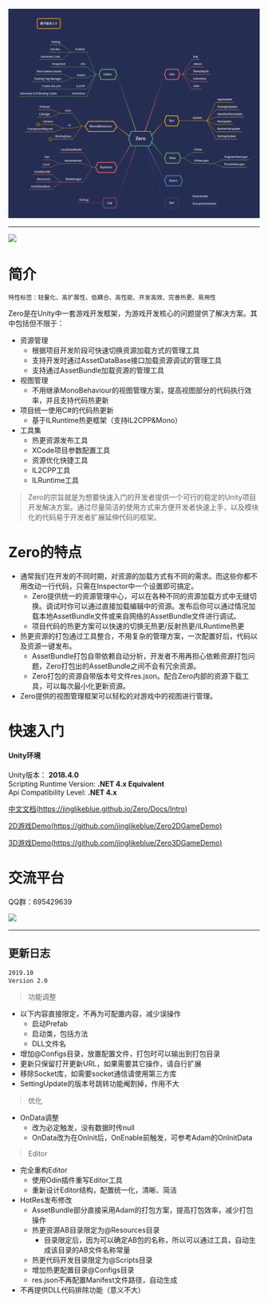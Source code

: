 ![](Docs/Imgs/Zero.png)

---

![](Docs/Imgs/icon.png)

# 简介

```
特性标签：轻量化、高扩展性、低耦合、高性能、开发高效、完善热更、易用性
```

Zero是在Unity中一套游戏开发框架，为游戏开发核心的问题提供了解决方案。其中包括但不限于：
- 资源管理
    - 根据项目开发阶段可快速切换资源加载方式的管理工具
    - 支持开发时通过AssetDataBase接口加载资源调试的管理工具
    - 支持通过AssetBundle加载资源的管理工具
- 视图管理
    - 不用继承MonoBehaviour的视图管理方案，提高视图部分的代码执行效率，并且支持代码热更新
- 项目统一使用C#的代码热更新
    - 基于ILRuntime热更框架（支持IL2CPP&Mono）    
- 工具集
    - 热更资源发布工具
    - XCode项目参数配置工具
    - 资源优化快捷工具
    - IL2CPP工具
    - ILRuntime工具
    
>Zero的宗旨就是为想要快速入门的开发者提供一个可行的稳定的Unity项目开发解决方案。通过尽量简洁的使用方式来方便开发者快速上手，以及模块化的代码易于开发者扩展延伸代码的框架。

# Zero的特点

- 通常我们在开发的不同时期，对资源的加载方式有不同的需求。而这些你都不用改动一行代码，只需在Inspector中一个设置即可搞定。
    - Zero提供统一的资源管理中心，可以在各种不同的资源加载方式中无缝切换。调试时你可以通过直接加载编辑中的资源。发布后你可以通过情况加载本地AssetBundle文件或来自网络的AssetBundle文件进行调试。
    - 项目代码的热更方案可以快速的切换无热更/反射热更/ILRuntime热更
- 热更资源的打包通过工具整合，不用复杂的管理方案，一次配置好后，代码以及资源一键发布。
    - AssetBundle打包自带依赖自动分析，开发者不用再担心依赖资源打包问题，Zero打包出的AssetBundle之间不会有冗余资源。
    - Zero打包的资源自带版本号文件res.json。配合Zero内部的资源下载工具，可以每次最小化更新资源。
- Zero提供的视图管理框架可以轻松的对游戏中的视图进行管理。

# 快速入门

#### Unity环境
Unity版本： **2018.4.0**  
Scripting Runtime Version: **.NET 4.x Equivalent**    
Api Compatibility Level: **.NET 4.x**    

[中文文档(https://jinglikeblue.github.io/Zero/Docs/Intro)](https://jinglikeblue.github.io/Zero/Docs/Intro)

[2D游戏Demo(https://github.com/jinglikeblue/Zero2DGameDemo)](https://github.com/jinglikeblue/Zero2DGameDemo)

[3D游戏Demo(https://github.com/jinglikeblue/Zero3DGameDemo)](https://github.com/jinglikeblue/Zero3DGameDemo)

# 交流平台

QQ群：695429639

![](Docs/Imgs/QQChatGroups.png)


---
## 更新日志

```
2019.10
Version 2.0
```

>功能调整

- 以下内容直接限定，不再为可配置内容，减少误操作  
    - 启动Prefab
    - 启动类，包括方法
    - DLL文件名
- 增加@Configs目录，放置配置文件，打包时可以输出到打包目录
- 更新只保留打开更新URL，如果需要其它操作，请自行扩展
- 移除Socket库，如需要socket通信请使用第三方库
- SettingUpdate的版本号跳转功能阉割掉，作用不大

>优化
- OnData调整
    - 改为必定触发，没有数据时传null
    - OnData改为在OnInit后，OnEnable前触发，可参考Adam的OnInitData

>Editor
- 完全重构Editor
    - 使用Odin插件重写Editor工具
    - 重新设计Editor结构，配置统一化，清晰、简洁
- HotRes发布修改
    - AssetBundle部分直接采用Adam的打包方案，提高打包效率，减少打包操作
    - 热更资源AB目录限定为@Resources目录
        - 目录限定后，因为可以确定AB包的名称，所以可以通过工具，自动生成该目录的AB文件名称常量
    - 热更代码开发目录限定为@Scripts目录
    - 增加热更配置目录@Configs目录
    - res.json不再配置Manifest文件路径，自动生成
- 不再提供DLL代码排除功能（意义不大）

